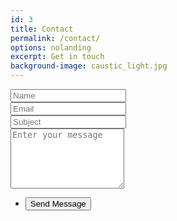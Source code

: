 ```yaml
---
id: 3
title: Contact
permalink: /contact/
options: nolanding
excerpt: Get in touch
background-image: caustic_light.jpg
---
```


<section>
  <form method="post" action="http://arkadianriver.com/cgi-bin/cgiemail/mailtome.config">
    <div class="row uniform">
      <div class="6u 12u$(xsmall)">
        <input type="text" name="required-name" id="required-name" value="" placeholder="Name" />
      </div>
      <div class="6u$ 12u$(xsmall)">
        <input type="email" name="required-email" id="required-email" value="" placeholder="Email" />
      </div>
      <div class="12u$">
        <input type="text" name="required-subject" id="required-subject" value="" placeholder="Subject" />
      </div>
      <div class="12u$">
        <textarea name="textbody" id="textbody" placeholder="Enter your message" rows="6"></textarea>
      </div>
      <div class="12u$">
        <ul class="actions">
          <li><input type="submit" value="Send Message" class="special" /></li>
        </ul>
      </div>
    </div>
    <input type="hidden" name="success"
           value="{{ '/contact-success' | prepend: site.baseurl | prepend: site.url }}" />
  </form>
</section>
